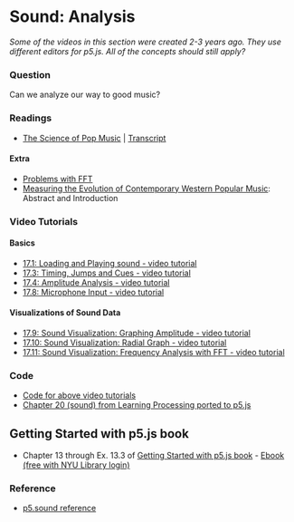 # Sound: Analysis

*Some of the videos in this section were created 2-3 years ago. They use different editors for p5.js. All of the concepts should still apply?*

### Question
Can we analyze our way to good music?

### Readings
* [The Science of Pop Music](https://www.dailymotion.com/video/x6fsdpg) | [Transcript](https://subsaga.com/bbc/documentaries/music/2017/the-secret-science-of-pop.html)

#### Extra
* [Problems with FFT](http://sites.music.columbia.edu/cmc/MusicAndComputers/chapter3/03_05.php)
* [Measuring the Evolution of Contemporary Western Popular Music](https://www.nature.com/articles/srep00521): Abstract and Introduction

### Video Tutorials
#### Basics
* [17.1: Loading and Playing sound - video tutorial](https://youtu.be/Pn1g1wjxl_0?list=PLRqwX-V7Uu6aFcVjlDAkkGIixw70s7jpW)
* [17.3: Timing, Jumps and Cues - video tutorial](https://youtu.be/SfA5CghXw18?list=PLRqwX-V7Uu6aFcVjlDAkkGIixw70s7jpW)
* [17.4: Amplitude Analysis - video tutorial](https://youtu.be/NCCHQwNAN6Y?list=PLRqwX-V7Uu6aFcVjlDAkkGIixw70s7jpW)
* [17.8: Microphone Input - video tutorial](https://youtu.be/wUSva_BnedA?list=PLRqwX-V7Uu6aFcVjlDAkkGIixw70s7jpW)
#### Visualizations of Sound Data
* [17.9: Sound Visualization: Graphing Amplitude - video tutorial](https://youtu.be/jEwAMgcCgOA?list=PLRqwX-V7Uu6aFcVjlDAkkGIixw70s7jpW)
* [17.10: Sound Visualization: Radial Graph - video tutorial](https://youtu.be/h_aTgOl9J5I?list=PLRqwX-V7Uu6aFcVjlDAkkGIixw70s7jpW)
* [17.11: Sound Visualization: Frequency Analysis with FFT - video tutorial](https://www.youtube.com/watch?v=2O3nm0Nvbi4&list=PLRqwX-V7Uu6aFcVjlDAkkGIixw70s7jpW&index=11)

### Code
* [Code for above video tutorials](https://github.com/CodingTrain/website/tree/master/Tutorials/P5JS/p5.js_sound)
* [Chapter 20 (sound) from Learning Processing ported to p5.js](https://github.com/shiffman/LearningProcessing-p5.js/tree/master/chp20_sound)

## Getting Started with p5.js book
*  Chapter 13 through Ex. 13.3 of [Getting Started with p5.js book](http://amzn.to/2ckixCW) - [Ebook (free with NYU Library login)](https://ebookcentral.proquest.com/lib/nyulibrary-ebooks/detail.action?docID=4333728)

### Reference
* [p5.sound reference](http://p5js.org/reference/#/libraries/p5.sound)

